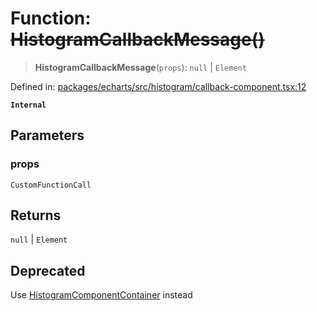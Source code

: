 # Function: ~~HistogramCallbackMessage()~~

> **HistogramCallbackMessage**(`props`): `null` \| `Element`

Defined in: [packages/echarts/src/histogram/callback-component.tsx:12](https://github.com/GeoDaCenter/openassistant/blob/ae6e39c15b60e7a98a21d90a5bbeff5dc44c1295/packages/echarts/src/histogram/callback-component.tsx#L12)

**`Internal`**

## Parameters

### props

`CustomFunctionCall`

## Returns

`null` \| `Element`

## Deprecated

Use [HistogramComponentContainer](HistogramComponentContainer.md) instead
